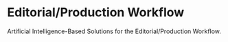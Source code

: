 # Editorial/Production Workflow
 Artificial Intelligence-Based Solutions for the Editorial/Production Workflow.
